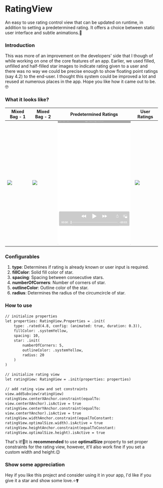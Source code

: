 # RatingView
An easy to use rating control view that can be updated on runtime, in addition to setting a predetermined rating. It offers a choice between static user interface and subtle animations.:star_struck: 

### Introduction
This was more of an improvement on the developers' side that I though of while working on one of the core features of an app. Earlier, we used filled, unfilled and half-filled star images to indicate rating given to a user and there was no way we could be precise enough to show floating point ratings (say 4.2) to the end-user. I thought this system could be improved a lot and reused at numerous places in the app. Hope you like how it came out to be.:nerd_face: 

### What it looks like?
**Mixed Bag - 1** | **Mixed Bag - 2** | **Predetermined Ratings** | **User Ratings**
------------------------------- | ------------------- | -------------------- | ---------------- 
![](RatingViewExamples/Gifs/RatingView2.gif) | ![](RatingViewExamples/Gifs/RatingView1.gif) | ![](RatingViewExamples/Gifs/RatingView3.gif) | ![](RatingViewExamples/Gifs/RatingView4.gif)

### Configurables
1. **type**: Determines if rating is already known or user input is required.
2. **fillColor**: Solid fill color of star.
3. **spacing**: Spacing between consecutive stars.
4. **numberOfCorners**: Number of corners of star.
5. **outlineColor**: Outline color of the star.
6. **radius**: Determines the radius of the circumcircle of star.

### How to use
```
// initialize properties
let properties: RatingView.Properties = .init(
    type: .rated(4.8, config: (animated: true, duration: 0.3)),
    fillColor: .systemYellow,
    spacing: 10,
    star: .init(
        numberOfCorners: 5,
        outlineColor: .systemYellow,
        radius: 20
    )  
)

// initialize rating view
let ratingView: RatingView = .init(properties: properties)

// add rating view and set constraints
view.addSubview(ratingView)
ratingView.centerXAnchor.constraint(equalTo: view.centerXAnchor).isActive = true
ratingView.centerYAnchor.constraint(equalTo: view.centerYAnchor).isActive = true
ratingView.widthAnchor.constraint(equalToConstant: ratingView.optimalSize.width).isActive = true
ratingView.heightAnchor.constraint(equalToConstant: ratingView.optimalSize.height).isActive = true
```
That's it!:partying_face:It is **recommended** to use **optimalSize** property to set proper constraints for the rating view, however, it'll also work fine if you set a custom width and height.:wink:

### Show some appreciation
Hey if you like this project and consider using it in your app, I'd like if you give it a star and show some love.:star::heavy_heart_exclamation:
